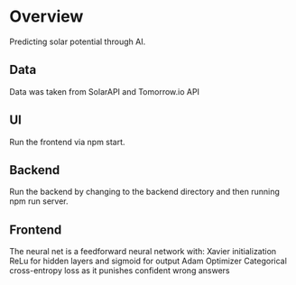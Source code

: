 # Overview
Predicting solar potential through AI.

## Data
Data was taken from SolarAPI and Tomorrow.io API

## UI
Run the frontend via npm start.

## Backend
Run the backend by changing to the backend directory and then running npm run server.

## Frontend
The neural net is a feedforward neural network with:
Xavier initialization
ReLu for hidden layers and sigmoid for output
Adam Optimizer
Categorical cross-entropy loss as it punishes confident wrong answers
